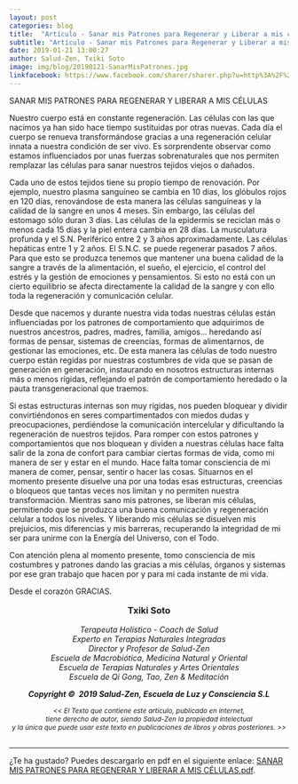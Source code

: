```yaml
---
layout: post
categories: blog
title:  "Artículo - Sanar mis Patrones para Regenerar y Liberar a mis células"
subtitle: "Artículo - Sanar mis Patrones para Regenerar y Liberar a mis células"
date: 2019-01-21 13:00:27
author: Salud-Zen, Txiki Soto
image: img/blog/20190121-SanarMisPatrones.jpg
linkfacebook: https://www.facebook.com/sharer/sharer.php?u=http%3A%2F%2Fwww.salud-zen.com%2Fblog%2F2019%2F01%2F21%2Farticulo-sanar-mis-patrones.html&amp;src=sdkpreparse
---
```

SANAR MIS PATRONES PARA REGENERAR Y LIBERAR A MIS CÉLULAS

Nuestro cuerpo está en constante regeneración. Las células con las que nacimos ya han sido hace tiempo sustituidas por otras nuevas. Cada día el cuerpo se renueva transformándose gracias a una regeneración celular innata a nuestra condición de ser vivo. Es sorprendente observar como estamos influenciados por unas fuerzas sobrenaturales que nos permiten remplazar las células para sanar nuestros tejidos viejos o dañados.

Cada uno de estos tejidos tiene su propio tiempo de renovación. Por ejemplo, nuestro plasma sanguíneo se cambia en 10 días, los glóbulos rojos en 120 días, renovándose de esta manera las células sanguíneas y la calidad de la sangre en unos 4 meses. Sin embargo, las células del estomago sólo duran 3 días. Las células de la epidermis se reciclan más o menos cada 15 días y la piel entera cambia en 28 días. La musculatura profunda y el S.N. Periférico entre 2 y 3 años aproximadamente. Las células hepáticas entre 1 y 2 años. El S.N.C. se puede regenerar pasados 7 años. Para que esto se produzca tenemos que mantener una buena calidad de la sangre a través de la alimentación, el sueño, el ejercicio, el control del estrés y la gestión de emociones y pensamientos. Si esto no está con un cierto equilibrio se afecta directamente la calidad de la sangre y con ello toda la regeneración y comunicación celular.

Desde que nacemos y durante nuestra vida todas nuestras células están influenciadas por los patrones de comportamiento que adquirimos de nuestros ancestros, padres, madres, familia, amigos… heredando así formas de pensar, sistemas de creencias, formas de alimentarnos, de gestionar las emociones, etc. De esta manera las células de todo nuestro cuerpo están regidas por nuestras costumbres de vida que se pasan de generación en generación, instaurando en nosotros estructuras internas más o menos rígidas,  reflejando el patrón de comportamiento heredado o la pauta transgeneracional que traemos.   


Si estas estructuras internas son muy rígidas, nos pueden bloquear y dividir convirtiéndonos en seres compartimentados con miedos dudas y preocupaciones, perdiéndose la comunicación intercelular y dificultando la regeneración de nuestros tejidos. Para romper con estos patrones y comportamientos que nos bloquean y dividen a nuestras células hace falta salir de la zona de confort para cambiar ciertas formas de vida, como mi manera de ser y estar en el mundo. Hace falta tomar consciencia de mi manera de comer, pensar, sentir o hacer las cosas. Situarnos en el momento presente disuelve una por una todas esas estructuras, creencias o bloqueos que tantas veces nos limitan y no permiten nuestra transformación. Mientras sano mis patrones, se liberan mis células, permitiendo que se produzca una buena  comunicación y regeneración celular a todos los niveles. Y liberando mis células se disuelven mis prejuicios, mis diferencias y mis barreras, recuperando la integridad de mi ser para unirme con la Energía del Universo, con el Todo.   

Con atención plena al momento presente, tomo consciencia de mis costumbres y patrones dando las gracias a mis células, órganos y sistemas por ese gran trabajo que hacen por y para mi cada instante de mi vida.

Desde el corazón GRACIAS.



<p style="text-align:center;font-size:16px">
<b>Txiki Soto </b></p>

<p style="text-align:center;font-size:14px"> <i>
Terapeuta Holístico - Coach de Salud<br>
Experto en Terapias Naturales Integradas<br>
Director y Profesor de Salud-Zen
<br>Escuela de Macrobiótica, Medicina Natural y Oriental
<br>Escuela de Terapias Naturales y Artes Orientales
<br>Escuela de Qi Gong, Tao, Zen & Meditación
</i> </p>

<p style="text-align:center;font-size:14px"> <i><b>Copyright ©  2019 Salud-Zen, Escuela de Luz y Consciencia S.L</b></i></p>

<p style="text-align:center;font-size:12px"><i> << El Texto que contiene este artículo, publicado en internet,<br>  tiene derecho de autor, siendo Salud-Zen la propiedad intelectual<br>  y la única que puede usar este texto en publicaciones de libros y obras posteriores. >>
<br><br>
</i>
</p>


---
¿Te ha gustado? Puedes descargarlo en pdf en el siguiente enlace: [SANAR MIS PATRONES PARA REGENERAR Y LIBERAR A MIS CÉLULAS.pdf][descarga].



[descarga]: {{site.url}}{{site.baseurl}}/img/blog/2019-01-21-articulo-sanar-mis-patrones.pdf
